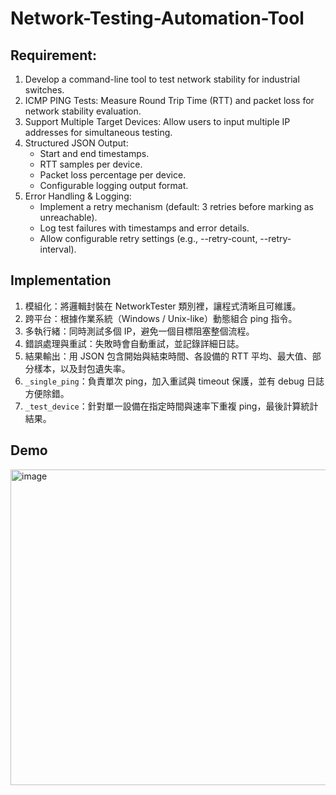 # Network-Testing-Automation-Tool
## Requirement:
1. Develop a command-line tool to test network stability for industrial switches.
2. ICMP PING Tests: Measure Round Trip Time (RTT) and packet loss for network
stability evaluation.
3. Support Multiple Target Devices: Allow users to input multiple IP addresses for
simultaneous testing.
4. Structured JSON Output:
    - Start and end timestamps.
    - RTT samples per device.
    - Packet loss percentage per device.
    - Configurable logging output format.
5. Error Handling & Logging:
    - Implement a retry mechanism (default: 3 retries before marking as
    unreachable).
    - Log test failures with timestamps and error details.
    - Allow configurable retry settings (e.g., --retry-count, --retry-interval).

## Implementation
1. 模組化：將邏輯封裝在 NetworkTester 類別裡，讓程式清晰且可維護。
2. 跨平台：根據作業系統（Windows / Unix-like）動態組合 ping 指令。
3. 多執行緒：同時測試多個 IP，避免一個目標阻塞整個流程。
4. 錯誤處理與重試：失敗時會自動重試，並記錄詳細日誌。
5. 結果輸出：用 JSON 包含開始與結束時間、各設備的 RTT 平均、最大值、部分樣本，以及封包遺失率。
6. `_single_ping`：負責單次 ping，加入重試與 timeout 保護，並有 debug 日誌方便除錯。
7. `_test_device`：針對單一設備在指定時間與速率下重複 ping，最後計算統計結果。

## Demo
<img width="894" height="505" alt="image" src="https://github.com/user-attachments/assets/0ce23444-9212-4972-a85f-c6c480d21bf7" />

